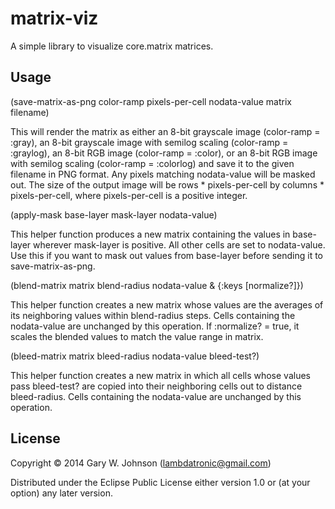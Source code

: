 # matrix-viz

A simple library to visualize core.matrix matrices.

## Usage

(save-matrix-as-png color-ramp pixels-per-cell nodata-value matrix filename)

This will render the matrix as either an 8-bit grayscale image
(color-ramp = :gray), an 8-bit grayscale image with semilog scaling
(color-ramp = :graylog), an 8-bit RGB image (color-ramp = :color), or
an 8-bit RGB image with semilog scaling (color-ramp = :colorlog) and
save it to the given filename in PNG format. Any pixels matching
nodata-value will be masked out. The size of the output image will be
rows * pixels-per-cell by columns * pixels-per-cell, where
pixels-per-cell is a positive integer.

(apply-mask base-layer mask-layer nodata-value)

This helper function produces a new matrix containing the values in
base-layer wherever mask-layer is positive. All other cells are set to
nodata-value. Use this if you want to mask out values from base-layer
before sending it to save-matrix-as-png.

(blend-matrix matrix blend-radius nodata-value & {:keys [normalize?]})

This helper function creates a new matrix whose values are the
averages of its neighboring values within blend-radius steps. Cells
containing the nodata-value are unchanged by this operation. If
:normalize? = true, it scales the blended values to match the value
range in matrix.

(bleed-matrix matrix bleed-radius nodata-value bleed-test?)

This helper function creates a new matrix in which all cells whose
values pass bleed-test? are copied into their neighboring cells out to
distance bleed-radius. Cells containing the nodata-value are unchanged
by this operation.

## License

Copyright © 2014 Gary W. Johnson (lambdatronic@gmail.com)

Distributed under the Eclipse Public License either version 1.0 or (at
your option) any later version.
